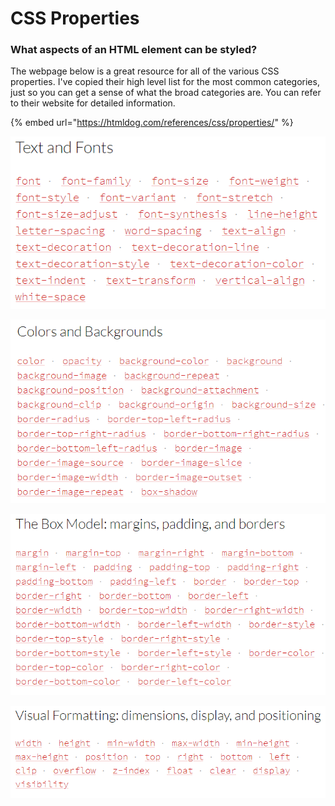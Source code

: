 # CSS Properties

### What aspects of an HTML element can be styled?

The webpage below is a great resource for all of the various CSS properties. I've copied their high level list for the most common categories, just so you can get a sense of what the broad categories are. You can refer to their website for detailed information.

{% embed url="https://htmldog.com/references/css/properties/" %}

![](../../.gitbook/assets/image%20%28221%29.png)

![](../../.gitbook/assets/image%20%28225%29.png)

![](../../.gitbook/assets/image%20%28156%29.png)

![](../../.gitbook/assets/image%20%28263%29.png)

